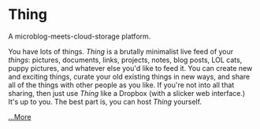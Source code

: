Thing
=====

A microblog-meets-cloud-storage platform.

You have lots of things. <i>Thing</i> is a brutally minimalist live feed of your <i>things</i>: pictures, documents, links, projects, notes, blog posts, LOL cats, puppy pictures,
and whatever else you'd like to feed it. You can create new and exciting things, curate your old existing things in new ways, and share all of the things with other people as you like. If you're not into
all that sharing, then just use <i>Thing</i> like a Dropbox (with a slicker web interface.) It's up to
you. The best part is, you can host <i>Thing</i> yourself.

<a href="http://kmacrow.github.com/">...More</a> 